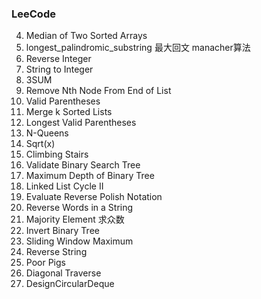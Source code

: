 ### LeeCode 
4. Median of Two Sorted Arrays
6. longest_palindromic_substring  最大回文 manacher算法
7. Reverse Integer
8. String to Integer
15. 3SUM
19. Remove Nth Node From End of List
20. Valid Parentheses  
23. Merge k Sorted Lists
32. Longest Valid Parentheses
51. N-Queens
69. Sqrt(x)
70. Climbing Stairs
98. Validate Binary Search Tree
104. Maximum Depth of Binary Tree
142. Linked List Cycle II
150. Evaluate Reverse Polish Notation 
151. Reverse Words in a String 
169. Majority Element   求众数
226. Invert Binary Tree  
239. Sliding Window Maximum
344. Reverse String
458. Poor Pigs
498. Diagonal Traverse
641. DesignCircularDeque
